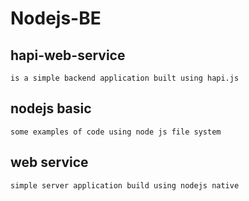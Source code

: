 # Nodejs-BE

## hapi-web-service
```
is a simple backend application built using hapi.js
```

## nodejs basic
```
some examples of code using node js file system
```

## web service
```
simple server application build using nodejs native
```

